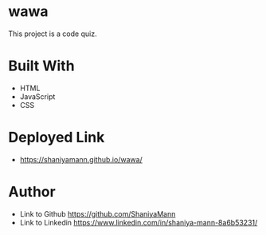 # wawa
This project is a code quiz. 
# Built With
- HTML
- JavaScript
- CSS
# Deployed Link
- https://shaniyamann.github.io/wawa/

# Author
- Link to Github https://github.com/ShaniyaMann
- Link to Linkedin https://www.linkedin.com/in/shaniya-mann-8a6b53231/
